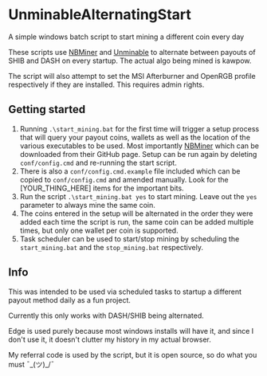 # UnminableAlternatingStart
 A simple windows batch script to start mining a different coin every day

These scripts use [NBMiner](https://github.com/NebuTech/NBMiner) and [Unminable](https://unmineable.com/) to alternate between payouts of SHIB and DASH on every startup. The actual algo being mined is kawpow.

The script will also attempt to set the MSI Afterburner and OpenRGB profile respectively if they are installed. This requires admin rights. 

## Getting started
1. Running `.\start_mining.bat` for the first time will trigger a setup process that will query your payout coins, wallets as well as the location of the various executables to be used. Most importantly [NBMiner](https://github.com/NebuTech/NBMiner) which can be downloaded from their GitHub page. Setup can be run again by deleting `conf/config.cmd` and re-running the start script.
1. There is also a `conf/config.cmd.example` file included which can be copied to `conf/config.cmd` and amended manually. Look for the [YOUR_THING_HERE] items for the important bits.
1. Run the script `.\start_mining.bat yes` to start mining. Leave out the `yes` parameter to always mine the same coin.
1. The coins entered in the setup will be alternated in the order they were added each time the script is run, the same coin can be added multiple times, but only one wallet per coin is supported.
1. Task scheduler can be used to start/stop mining by scheduling the `start_mining.bat` and the `stop_mining.bat` respectively.

## Info
This was intended to be used via scheduled tasks to startup a different payout method daily as a fun project.

Currently this only works with DASH/SHIB being alternated.

Edge is used purely because most windows installs will have it, and since I don't use it, it doesn't clutter my history in my actual browser.

My referral code is used by the script, but it is open source, so do what you must ¯\_(ツ)_/¯
